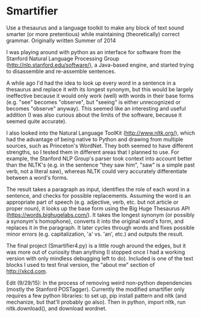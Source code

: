 # Smartifier
Use a thesaurus and a language toolkit to make any block of text sound smarter (or more pretentious) while maintaining (theoretically) correct grammar.
Originally written Summer of 2014


I was playing around with python as an interface for software from the Stanford Natural Language Processing Group (http://nlp.stanford.edu/software/), a Java-based engine, and started trying to disassemble and re-assemble sentences. 

A while ago I'd had the idea to look up every word in a sentence in a thesaurus and replace it with its longest synonym, but this would be largely ineffective because it would only work (well) with words in their base forms (e.g. "see" becomes "observe", but "seeing" is either unrecognized or becomes "observe" anyway). This seemed like an interesting and useful addition (I was also curious about the limits of the software, because it seemed quite accurate). 

I also looked into the Natural Language ToolKit (http://www.nltk.org/), which had the advantage of being native to Python and drawing from multiple sources, such as Princeton's WordNet. They both seemed to have different strengths, so I tested them in different areas that I planned to use. For example, the Stanford NLP Group's parser took context into account better than the NLTK's (e.g. in the sentence "they saw him", "saw" is a simple past verb, not a literal saw), whereas NLTK could very accurately differentiate between a word's forms.

The result takes a paragraph as input, identifies the role of each word in a sentence, and checks for possible replacements. Assuming the word is an appropriate part of speech (e.g. adjective, verb, etc. but not article or proper noun), it looks up the base form using the Big Huge Thesaurus API (https://words.bighugelabs.com/). It takes the longest synonym (or possibly a synonym's homophone), converts it into the original word's form, and replaces it in the paragraph. It later cycles through words and fixes possible minor errors (e.g. capitalization, 'a' vs. 'an', etc.) and outputs the result. 

The final project (Smartifier4.py) is a little rough around the edges, but it was more out of curiosity than anything (I stopped once I had a working version with only mindless debugging left to do). Included is one of the text blocks I used to test final version, the "about me" section of http://xkcd.com.

Edit (9/29/15): In the process of removing weird non-python dependencies (mostly the Stanford POSTagger). Currently the modified smartifier only requires a few python libraries: to set up, pip install pattern and nltk (and mechanize, but that'll probably go also). Then in python, import nltk, run nltk.download(), and download wordnet.
